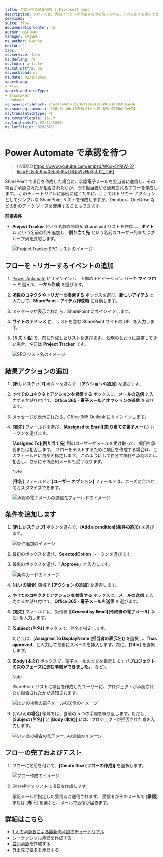 ```yaml
---
title: フローでの承認待ち | Microsoft Docs
description: フローでは、外部イベントが発生するのを待ってから、アクションを実行できます。たとえば、ユーザーが変更を承認または拒否してから、意思決定の通知を送信することができます。
services: ''
suite: flow
documentationcenter: na
author: MSFTMAN
manager: KVIVEK
ms.author: Deonhe
editor: ''
tags: ''
ms.service: flow
ms.devlang: na
ms.topic: article
ms.tgt_pltfrm: na
ms.workload: na
ms.date: 02/15/2018
search.app:
- Flow
search.audienceType:
- flowmaker
- enduser
ms.openlocfilehash: 34e17dbb8fdc1c3b3f6ba835b80c687504b9abd6
ms.sourcegitcommit: d336e5ffb6cf07e5c8fefe19a87dd7668db9e074
ms.translationtype: HT
ms.contentlocale: ja-JP
ms.lasthandoff: 03/26/2020
ms.locfileid: "3298376"
---
```

# <a name="wait-for-approval-in-power-automate"></a>Power Automate で承認を待つ


> [!VIDEO https://www.youtube.com/embed/W6oxcYRtW-8?list=PL8nfc9haGeb55I9wL9QnWyHp3ctU2_ThF]
>


SharePoint で項目を作成した場合に、承認電子メールを担当者に送信し、その項目が承認されたか拒否されたかが、その担当者から通知されるフローを作成します。 このチュートリアルに厳密に従うために、ここではトリガー アクションとしてシンプルな SharePoint リストを作成しますが、Dropbox、OneDrive などの別のデータ ソースを使用することもできます。

**前提条件**

* **Project Tracker** という名前の簡単な SharePoint リストを作成し、**タイトル** という名前の列を追加し、**割り当て先** という名前のユーザー列またはグループ列を追加します。

   ![Project Tracker SPO リストのイメージ](./media/wait-for-approvals/project-tracker.png)

## <a name="add-an-event-to-trigger-the-flow"></a>フローをトリガーするイベントの追加

1. [Power Automate](https://flow.microsoft.com) にサインインし、上部のナビゲーション バーの **マイ フロー** を選んで、**一から作成** を選びます。

1. **多数のコネクタやトリガーを検索する** ボックスを選び、**新しいアイテム** と入力して、**SharePoint - アイテム作成時** に移動します。

1. メッセージが表示されたら、SharePoint にサインインします。
1. **サイトのアドレス** に、リストを含む SharePoint サイトの URL を入力します。

1. **[リスト名]** で、前に作成したリストを選びます。 説明のとおりに設定してきた場合、名前は **Project Tracker** です。

    ![SPO リスト名のイメージ](./media/wait-for-approvals/SPO-list-name.png)

## <a name="add-the-resulting-action"></a>結果アクションの追加

1. **[新しいステップ]** ボタンを選んで、**[アクションの追加]** を選びます。

1. **すべてのコネクタとアクションを検索する** ボックスに、**メールの送信** と入力するか貼り付けて、**Office 365 - 電子メールとオプションの送信** を選びます。

1. メッセージが表示されたら、Office 365 Outlook にサインインします。

1. **[宛先]** フィールドを選び、**[Assigned to Email]\(割り当て先電子メール\)** トークンを選びます。

    **[Assigned To]\(割り当て先\)** 列のユーザーがメールを受け取って、項目を承認または拒否します。 フローをテストするために項目を作成する場合は、このフィールドに自身を指定します。 このようにして自分で項目を承認または拒否し、さらにその通知メールも受け取ります。

    > [!NOTE]
    > **[件名]** フィールドと **[ユーザー オプション]** フィールドは、ニーズに合わせてカスタマイズできます。

    ![承認の電子メールの送信先フィールドのイメージ](./media/wait-for-approvals/send-approval-email-to.png)

## <a name="add-a-condition"></a>条件を追加します

1. **[新しいステップ]** ボタンを選んで、**[Add a condition]\(条件の追加\)** を選びます。

    ![条件追加のイメージ](./media/wait-for-approvals/add-a-condition.png)
1. 最初のボックスを選び、**SelectedOption** トークンを選びます。
1. 最後のボックスを選び、「**Approve**」と入力します。

    ![条件カードのイメージ](./media/wait-for-approvals/condition-card-2.png)

1. **[はいの場合]** 領域で **[アクションの追加]** を選択します。

1. **すべてのコネクタとアクションを検索する** ボックスに、**メールの送信** と入力するか貼り付けて、**Office 365 - 電子メールを送信** を選びます。

1. **[宛先]** フィールドに、受信者 (**[Created by Email]\(作成者の電子メール\)** など) を入力します。

1. **[Subject (件名)]** ボックスで、件名を指定します。

    たとえば、**[Assigned To DisplayName (担当者の表示名)]** を選択し、「**has approved**」と入力して前後にスペースを挿入します。次に、**[Title]** を選択します。

1. **[Body (本文)]** ボックスで、電子メールの本文を指定します (「**プロジェクトの次のフェーズに進む準備ができました。**」など)。

    > [!NOTE]
    > SharePoint リストに項目を作成したユーザーに、プロジェクトが承認されたか拒否されたかが通知されます。

    ![はいの場合の電子メールの送信のイメージ](./media/wait-for-approvals/if-yes-send-email-card-3.png)

1. **[いいえの場合]** 領域では、直前の 5 つの手順を繰り返します。ただし、**[Subject (件名)]** と **[Body (本文)]** には、プロジェクトが拒否された旨を入力します。

     ![いいえの場合の電子メールの送信のイメージ](./media/wait-for-approvals/no-send-email-2.png)

## <a name="finish-and-test-your-flow"></a>フローの完了およびテスト

1. フローに名前を付けて、**[Create flow (フローの作成)]** を選択します。

     ![フロー作成のイメージ](./media/wait-for-approvals/create-flow.png)
1. SharePoint リストに項目を作成します。

    承認メールが指定した受信者に送信されます。 受信者がそのメールで **[承認]** または **[却下]** を選ぶと、メールで返信が届きます。

## <a name="learn-more"></a>詳細はこちら

* [1 人の承認者による最新の承認のチュートリアル](modern-approvals.md)
* [シーケンシャル承認](sequential-modern-approvals.md)を作成する
* [並列承認](parallel-modern-approvals.md)を作成する
* [外出先で要求](mobile-approvals.md)を承認する
